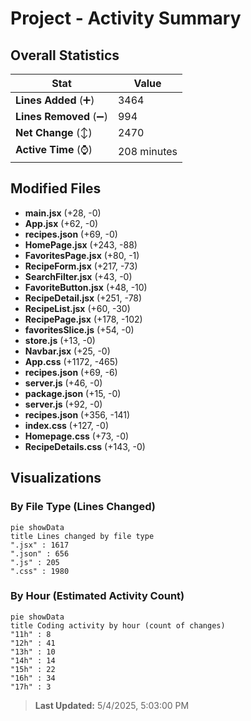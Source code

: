 # Project - Activity Summary 

## Overall Statistics

| Stat                   | Value                                                             |
| ---------------------- | ----------------------------------------------------------------- |
| **Lines Added** (➕)   | 3464                                          |
| **Lines Removed** (➖) | 994                                        |
| **Net Change** (↕)    | 2470                |
| **Active Time** (⌚)   | 208 minutes |


## Modified Files
- **main.jsx** (+28, -0)
- **App.jsx** (+62, -0)
- **recipes.json** (+69, -0)
- **HomePage.jsx** (+243, -88)
- **FavoritesPage.jsx** (+80, -1)
- **RecipeForm.jsx** (+217, -73)
- **SearchFilter.jsx** (+43, -0)
- **FavoriteButton.jsx** (+48, -10)
- **RecipeDetail.jsx** (+251, -78)
- **RecipeList.jsx** (+60, -30)
- **RecipePage.jsx** (+178, -102)
- **favoritesSlice.js** (+54, -0)
- **store.js** (+13, -0)
- **Navbar.jsx** (+25, -0)
- **App.css** (+1172, -465)
- **recipes.json** (+69, -6)
- **server.js** (+46, -0)
- **package.json** (+15, -0)
- **server.js** (+92, -0)
- **recipes.json** (+356, -141)
- **index.css** (+127, -0)
- **Homepage.css** (+73, -0)
- **RecipeDetails.css** (+143, -0)

## Visualizations

### By File Type (Lines Changed)

```mermaid
pie showData
title Lines changed by file type
".jsx" : 1617
".json" : 656
".js" : 205
".css" : 1980
```

### By Hour (Estimated Activity Count)

```mermaid
pie showData
title Coding activity by hour (count of changes)
"11h" : 8
"12h" : 41
"13h" : 10
"14h" : 14
"15h" : 22
"16h" : 34
"17h" : 3
```


> **Last Updated:** 5/4/2025, 5:03:00 PM